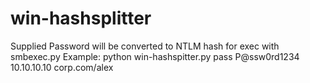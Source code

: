 # win-hashsplitter
Supplied Password will be converted to NTLM hash for exec with smbexec.py
Example: python win-hashspitter.py pass P@ssw0rd1234 10.10.10.10 corp.com/alex
